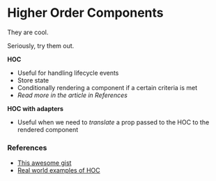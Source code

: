 # Higher Order Components

They are cool.

Seriously, try them out.

**HOC**
- Useful for handling lifecycle events
- Store state
- Conditionally rendering a component if a certain criteria is met
- *Read more in the article in References*

**HOC with adapters**
- Useful when we need to *translate* a prop passed to the HOC to the rendered
  component

### References
- [This awesome gist](https://gist.github.com/sebmarkbage/ef0bf1f338a7182b6775)
- [Real world examples of
  HOC](http://techblog.realestate.com.au/reactjs-real-world-examples-of-higher-order-components/)
